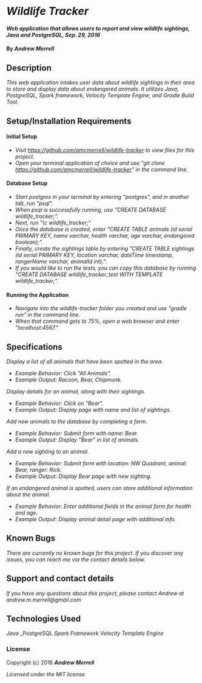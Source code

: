 # _Wildlife Tracker_

#### _Web application that allows users to report and view wildlife sightings, Java and PostgreSQL, Sep. 29, 2016_

#### By _**Andrew Merrell**_

## Description

_This web application intakes user data about wildlife sightings in their area to store and display data about endangered animals. It utilizes Java, PostgreSQL, Spark framework, Velocity Template Engine, and Gradle Build Tool._

## Setup/Installation Requirements

#### Initial Setup
* _Visit https://github.com/amcmerrell/wildlife-tracker to view files for this project._
* _Open your terminal application of choice and use "git clone https://github.com/amcmerrell/wildlife-tracker" in the command line._

#### Database Setup
* _Start postgres in your terminal by entering "postgres", and in another tab, run "psql"._
* _When psql is successfully running, use "CREATE DATABASE wildlife_tracker;"._
* _Next, run "\c wildlife_tracker;"_
* _Once the database is created, enter "CREATE TABLE animals (id serial PRIMARY KEY, name varchar, health varchar, age varchar, endangered boolean);"._
* _Finally, create the sightings table by entering "CREATE TABLE sightings (id serial PRIMARY KEY, location varchar, dateTime timestamp, rangerName varchar, animalId int);"._
* _If you would like to run the tests, you can copy this database by running "CREATE DATABASE wildlife_tracker_test WITH TEMPLATE wildlife_tracker;"._

#### Running the Application
* _Navigate into the wildlife-tracker folder you created and use "gradle run" in the command line._
* _When that command gets to 75%, open a web browser and enter "localhost:4567."_

## Specifications
_Display a list of all animals that have been spotted in the area._
* _Example Behavior: Click "All Animals"._
* _Example Output: Racoon, Bear, Chipmunk._

_Display details for an animal, along with their sightings._
* _Example Behavior: Click on "Bear"._
* _Example Output: Display page with name and list of sightings._

_Add new animals to the database by completing a form._
* _Example Behavior: Submit form with name: Bear._
* _Example Output: Display "Bear" in list of animals._

_Add a new sighting to an animal._
* _Example Behavior: Submit form with location: NW Quadrant, animal: Bear,  ranger: Rick._
* _Example Output: Display Bear page with new sighting._

_If an endangered animal is spotted, users can store additional information about the animal._
* _Example Behavior: Enter additional fields in the animal form for health and age._
* _Example Output: Display animal detail page with additional info._

## Known Bugs
_There are currently no known bugs for this project. If you discover any issues, you can reach me via the contact details below._

## Support and contact details
_If you have any questions about this project, please contact Andrew at andrew.m.merrell@gmail.com_

## Technologies Used
_Java_
_PostgreSQL
_Spark Framework_
_Velocity Template Engine_

### License

Copyright (c) 2016 **_Andrew Merrell_**

*Licensed under the MIT license.*
